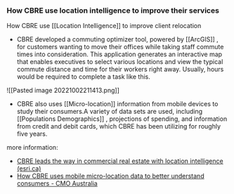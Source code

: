 ### How CBRE use location intelligence to improve their services 
How CBRE use [[Location Intelligence]] to improve client relocation 
- CBRE developed a commuting optimizer tool, powered by [[ArcGIS]] , for customers wanting to move their offices while taking staff commute times into consideration. This application generates an interactive map that enables executives to select various locations and view the typical commute distance and time for their workers right away. Usually, hours would be required to complete a task like this.

![[Pasted image 20221002211413.png]]

- CBRE also uses [[Micro-location]] information from mobile devices to study their consumers.A variety of data sets are used, including [[Populations Demographics]] , projections of spending, and information from credit and debit cards, which CBRE has been utilizing for roughly five years.

more information:
- [CBRE leads the way in commercial real estate with location intelligence (esri.ca)](https://resources.esri.ca/news-and-updates/cbre-leads-the-way-in-commercial-real-estate-with-location-intelligence)
- [How CBRE uses mobile micro-location data to better understand consumers - CMO Australia](https://www.cmo.com.au/article/659629/how-cbre-uses-mobile-micro-location-data-better-understand-consumers/)

